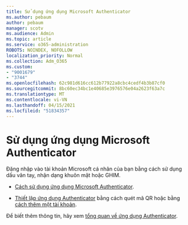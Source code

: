 ```yaml
---
title: Sử dụng ứng dụng Microsoft Authenticator
ms.author: pebaum
author: pebaum
manager: scotv
ms.audience: Admin
ms.topic: article
ms.service: o365-administration
ROBOTS: NOINDEX, NOFOLLOW
localization_priority: Normal
ms.collection: Adm_O365
ms.custom:
- "9001679"
- "3744"
ms.openlocfilehash: 62c981d616cc612b77922a8cbc4cedf4b3b87cf0
ms.sourcegitcommit: 8bc60ec34bc1e40685e3976576e04a2623f63a7c
ms.translationtype: MT
ms.contentlocale: vi-VN
ms.lasthandoff: 04/15/2021
ms.locfileid: "51834357"
---
```

# <a name="using-the-microsoft-authenticator-app"></a>Sử dụng ứng dụng Microsoft Authenticator

Đăng nhập vào tài khoản Microsoft cá nhân của bạn bằng cách sử dụng dấu vân tay, nhận dạng khuôn mặt hoặc GHIM.

- [Cách sử dụng ứng dụng Microsoft Authenticator](https://support.microsoft.com/help/4026727/microsoft-account-how-to-use-the-microsoft-authenticator-app). 

- [Thiết lập ứng dụng Authenticator](https://docs.microsoft.com/azure/active-directory/user-help/security-info-setup-auth-app) bằng cách quét mã QR hoặc bằng [cách thêm một tài khoản](https://docs.microsoft.com/azure/active-directory/user-help/user-help-auth-app-add-account-manual).  

Để biết thêm thông tin, hãy xem [tổng quan về ứng dụng Authenticator](https://docs.microsoft.com/azure/active-directory/user-help/user-help-auth-app-overview).
